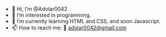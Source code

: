 - 👋 Hi, I’m @Adolar0042
- 👀 I’m interested in programming.
- 🌱 I’m currently learning HTML and CSS, and soon Javascript.
- 📫 How to reach me: 
    📧 adolar0042@gmail.com

<!---
Adolar0042/Adolar0042 is a ✨ special ✨ repository because its `README.md` (this file) appears on your GitHub profile.
You can click the Preview link to take a look at your changes.
--->
